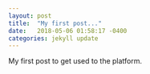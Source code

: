 ```yaml
---
layout: post
title:  "My first post..."
date:   2018-05-06 01:58:17 -0400
categories: jekyll update
---
```


My first post to get used to the platform.

